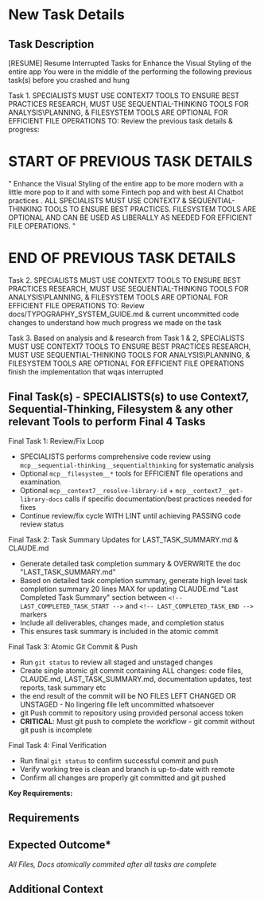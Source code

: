 # New Task Details

## Task Description

[RESUME] Resume Interrupted Tasks for Enhance the Visual Styling of the entire app
You were in the middle of the performing the following previous task(s) before you crashed and hung

Task 1. SPECIALISTS MUST USE CONTEXT7 TOOLS TO ENSURE BEST PRACTICES RESEARCH, MUST USE SEQUENTIAL-THINKING TOOLS FOR ANALYSIS\PLANNING, & FILESYSTEM TOOLS ARE OPTIONAL FOR EFFICIENT FILE OPERATIONS TO: Review the previous task details & progress:

# START OF PREVIOUS TASK DETAILS

"
Enhance the Visual Styling of the entire app to be more modern with a little more pop to it and with some Fintech pop and with best AI Chatbot practices .  ALL SPECIALISTS MUST USE CONTEXT7 & SEQUENTIAL-THINKING TOOLS TO ENSURE BEST PRACTICES.  FILESYSTEM TOOLS ARE OPTIONAL AND CAN BE USED AS LIBERALLY AS NEEDED FOR EFFICIENT FILE OPERATIONS.
"

# END OF PREVIOUS TASK DETAILS

Task 2. SPECIALISTS MUST USE CONTEXT7 TOOLS TO ENSURE BEST PRACTICES RESEARCH, MUST USE SEQUENTIAL-THINKING TOOLS FOR ANALYSIS\PLANNING, & FILESYSTEM TOOLS ARE OPTIONAL FOR EFFICIENT FILE OPERATIONS TO:  Review docs/TYPOGRAPHY_SYSTEM_GUIDE.md & current uncommitted code changes to understand how much progress we made on the task

Task 3. Based on analysis and & research from Task 1 & 2, SPECIALISTS MUST USE CONTEXT7 TOOLS TO ENSURE BEST PRACTICES RESEARCH, MUST USE SEQUENTIAL-THINKING TOOLS FOR ANALYSIS\PLANNING, & FILESYSTEM TOOLS ARE OPTIONAL FOR EFFICIENT FILE OPERATIONS finish the implementation that wqas interrupted

## Final Task(s) - SPECIALISTS(s) to use Context7, Sequential-Thinking, Filesystem & any other relevant Tools to perform Final 4 Tasks

Final Task 1: Review/Fix Loop

* SPECIALISTS performs comprehensive code review using `mcp__sequential-thinking__sequentialthinking` for systematic analysis
* Optional `mcp__filesystem__*` tools for EFFICIENT file operations and examination.
* Optional `mcp__context7__resolve-library-id` + `mcp__context7__get-library-docs` calls if specific documentation/best practices needed for fixes
* Continue review/fix cycle WITH LINT until achieving PASSING code review status

Final Task 2: Task Summary Updates for LAST_TASK_SUMMARY.md & CLAUDE.md

* Generate detailed task completion summary & OVERWRITE the doc "LAST_TASK_SUMMARY.md"
* Based on detailed task completion summary, generate high level task completion summary 20 lines MAX for updating CLAUDE.md "Last Completed Task Summary" section between `<!-- LAST_COMPLETED_TASK_START -->` and `<!-- LAST_COMPLETED_TASK_END -->` markers
* Include all deliverables, changes made, and completion status
* This ensures task summary is included in the atomic commit

Final Task 3: Atomic Git Commit & Push

* Run `git status` to review all staged and unstaged changes
* Create single atomic git commit containing ALL changes: code files, CLAUDE.md, LAST_TASK_SUMMARY.md, documentation updates, test reports, task summary etc
* the end result of the commit will be NO FILES LEFT CHANGED OR UNSTAGED - No lingering file left uncommitted whatsoever
* git Push commit to repository using provided personal access token
* **CRITICAL**: Must git push to complete the workflow - git commit without git push is incomplete

Final Task 4: Final Verification

* Run final `git status` to confirm successful commit and push
* Verify working tree is clean and branch is up-to-date with remote
* Confirm all changes are properly git committed and git pushed

**Key Requirements:**

## Requirements

## Expected Outcome*

*All Files, Docs atomically commited after all tasks are complete*

## Additional Context
